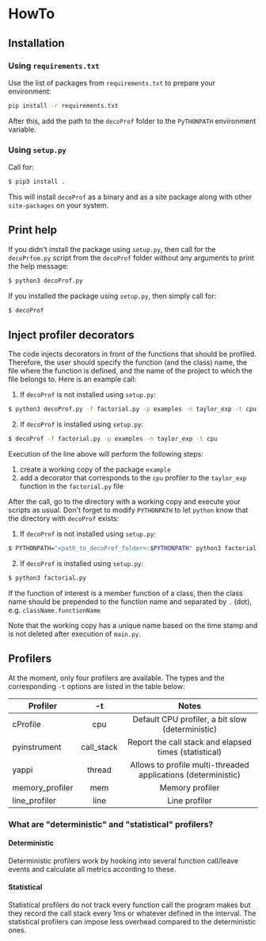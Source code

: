 # HowTo
## Installation
### Using `requirements.txt`
Use the list of packages from `requirements.txt` to prepare your environment:
```bash
pip install -r requirements.txt
```
After this, add the path to the `decoProf` folder to the `PyTHONPATH` environment variable.

### Using `setup.py`
Call for:
```bash
$ pip3 install .
```
This will install `decoProf` as a binary and as a site package along with other 
`site-packages` on your system.

## Print help
If you didn't install the package using `setup.py`, then call for the `decoPrfom.py` 
script from the `decoProf` folder without any arguments to print the help message:
```bash
$ python3 decoProf.py
```
If you installed the package using `setup.py`, then simply call for:
```bash
$ decoProf
```

## Inject profiler decorators
The code injects decorators in front of the functions that should be profiled.
Therefore, the user should specify the function (and the class) name, the file where
the function is defined, and the name of the project to which the file belongs to.
Here is an example call:
1. If `decoProf` is not installed using `setup.py`:
```bash
$ python3 decoProf.py -f factorial.py -p examples -n taylor_exp -t cpu
```
2. If `decoProf` is installed using `setup.py`:
```bash
$ decoProf -f factorial.py -p examples -n taylor_exp -t cpu
```

Execution of the line above will perform the following steps:
1. create a working copy of the package `example`
2. add a decorator that corresponds to the `cpu` profiler to the `taylor_exp`
function in the `factorial.py` file

After the call, go to the directory with a working copy and execute your scripts 
as usual. Don't forget to modify `PYTHONPATH` to let `python` know that the directory 
with `decoProf` exists:
1. If `decoProf` is not installed using `setup.py`:
```bash
$ PYTHONPATH="<path_to_decoProf_folder>:$PYTHONPATH" python3 factorial.py
```
2. If `decoProf` is installed using `setup.py`:
```bash
$ python3 factorial.py
```

If the function of interest is a member function of a class, then the class name 
should be prepended to the function name and separated by `.` (dot), e.g. `className.functionName` 

Note that the working copy has a unique name based on the time stamp and is not deleted after 
execution of `main.py`.

## Profilers
At the moment, only four profilers are available. The types and the corresponding `-t` options are 
listed in the table below:

| Profiler         |     -t     |                             Notes                             |
|------------------|:----------:|:-------------------------------------------------------------:|
| cProfile         |    cpu     |       Default CPU profiler, a bit slow (deterministic)        |
| pyinstrument     | call_stack |     Report the call stack and elapsed times (statistical)     |
| yappi            |   thread   | Allows to profile multi-threaded applications (deterministic) |
| memory_profiler  |    mem     |                        Memory profiler                        |
| line_profiler    |    line    |                         Line profiler                         |


### What are "deterministic" and "statistical" profilers?

#### Deterministic
Deterministic profilers work by hooking into several function call/leave events and calculate all metrics according to these. 

#### Statistical
Statistical profilers do not track every function call the program makes but they record the call stack every 1ms or whatever defined in the interval. The statistical profilers can impose less overhead compared to the deterministic ones.
